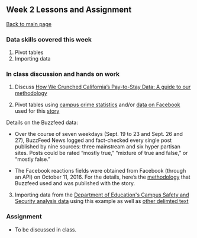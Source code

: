 ## Week 2 Lessons and Assignment
[Back to main page](https://coulterjones.github.io/New-School-NND-III-spring18/)

### Data skills covered this week 
1. Pivot tables
2. Importing data

### In class discussion and hands on work
1. Discuss [How We Crunched California’s Pay-to-Stay Data: A guide to our methodology](http://www.latimes.com/projects/la-me-pay-to-stay-methodology/)

2. Pivot tables using [campus crime statistics](https://docs.google.com/spreadsheets/d/1Ekzp9u-WnHakOxgEyci8Z7C6y5bWkhamNgeM4ZHT3wA/edit#gid=0) and/or [data on Facebook]() used for this [story](https://www.buzzfeed.com/craigsilverman/partisan-fb-pages-analysis?utm_term=.kqjELw8P2#.ib6R9G6Dn)

Details on the Buzzfeed data:
 - Over the course of seven weekdays (Sept. 19 to 23 and Sept. 26 and 27), BuzzFeed News logged and fact-checked every single post published by nine sources: three mainstream and six hyper partisan sites. Posts could be rated “mostly true,” “mixture of true and false,” or “mostly false.”

 - The Facebook reactions fields were obtained from Facebook (through an API) on October 11, 2016. For the details, here’s the [methodology](https://github.com/BuzzFeedNews/2016-10-facebook-fact-check) that Buzzfeed used and was published with the story.


3. Importing data from the [Department of Education's Campus Safety and Security analysis data](https://ope.ed.gov/campussafety/) using this example as well as [other delimted text](https://raw.githubusercontent.com/CoulterJones/New-School/master/Data/Importing/DRUG12Q3.TXT)

### Assignment

- To be discussed in class. 
